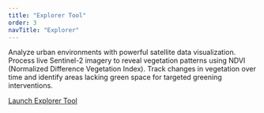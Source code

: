 ```yaml
---
title: "Explorer Tool"
order: 3
navTitle: "Explorer"
---
```


Analyze urban environments with powerful satellite data visualization. Process live Sentinel-2 imagery to reveal vegetation patterns using NDVI (Normalized Difference Vegetation Index). Track changes in vegetation over time and identify areas lacking green space for targeted greening interventions.

[Launch Explorer Tool](https://auth.urbanbiome.co.uk)

